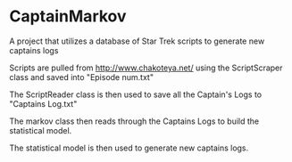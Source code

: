 # CaptainMarkov
A project that utilizes a database of Star Trek scripts to generate new captains logs

Scripts are pulled from http://www.chakoteya.net/ using the ScriptScraper class and saved into "Episode num.txt"

The ScriptReader class is then used to save all the Captain's Logs to "Captains Log.txt" 

The markov class then reads through the Captains Logs to build the statistical model.

The statistical model is then used to generate new captains logs.
